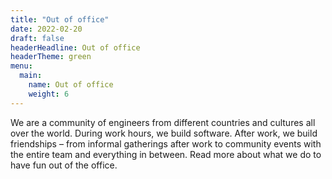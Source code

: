```yaml
---
title: "Out of office"
date: 2022-02-20
draft: false
headerHeadline: Out of office
headerTheme: green
menu:
  main:
    name: Out of office
    weight: 6
---
```


We are a community of engineers from different countries and cultures all over the world. During work hours, we build software. After work, we build friendships – from informal gatherings after work to community events with the entire team and everything in between. Read more about what we do to have fun out of the office.